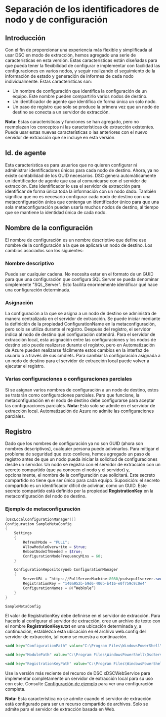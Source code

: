 # Separación de los identificadores de nodo y de configuración

## Introducción

Con el fin de proporcionar una experiencia más flexible y simplificada al usar DSC en modo de extracción, hemos agregado una serie de características en esta versión. Estas características están diseñadas para que pueda tener la flexibilidad de configurar e implementar con facilidad las configuraciones en varios nodos, y seguir realizando el seguimiento de la información de estado y generación de informes de cada nodo individualmente. Estas características son:

* Un nombre de configuración que identifica la configuración de un equipo. Este nombre pueden compartirlo varios nodos de destino. 
* Un identificador de agente que identifica de forma única un solo nodo.
* Un paso de registro que solo se produce la primera vez que un nodo de destino se conecta a un servidor de extracción.

**Nota:** Estas características y funciones se han agregado, pero no reemplazan los conceptos ni las características de extracción existentes. Puede usar estas nuevas características o las anteriores con el nuevo servidor de extracción que se incluye en esta versión.

## Id. de agente

Esta característica es para usuarios que no quieren configurar ni administrar identificadores únicos para cada nodo de destino. Ahora, ya no existe contabilidad de los GUID necesarios. DSC genera automáticamente un identificador de agente que usa al comunicarse con el servidor de extracción. Este identificador lo usa el servidor de extracción para identificar de forma única toda la información con un nodo dado. También significa que no es necesario configurar cada nodo de destino con una metaconfiguración única que contenga un identificador único para que una sola metaconfiguración puedan usarla muchos nodos de destino, al tiempo que se mantiene la identidad única de cada nodo. 

## Nombre de la configuración

El nombre de configuración es un nombre descriptivo que define ese nombre de la configuración a la que se aplicará un nodo de destino. Los cambios asociados son los siguientes:  

### Nombre descriptivo

Puede ser cualquier cadena. No necesita estar en el formato de un GUID para que una configuración que configura SQL Server se pueda denominar simplemente "SQL_Server". Esto facilita enormemente identificar qué hace una configuración determinada.

### Asignación

La configuración a la que se asigna a un nodo de destino se administra de manera centralizada en el servidor de extracción. Se puede iniciar mediante la definición de la propiedad ConfigurationName en la metaconfiguración, pero solo se utiliza durante el registro. Después del registro, el servidor indica al nodo de destino qué configuración obtendrá. Para el servidor de extracción local, esta asignación entre las configuraciones y los nodos de destino solo puede realizarse durante el registro, pero en Automatización de Azure pueden realizarse fácilmente estos cambios en la interfaz de usuario o a través de sus cmdlets. Para cambiar la configuración asignada a un nodo de destino para el servidor de extracción local puede volver a ejecutar el registro.

### Varias configuraciones o configuraciones parciales

Si se asignan varios nombres de configuración a un nodo de destino, estos se tratarán como configuraciones parciales. Para que funcione, la metaconfiguración en el nodo de destino debe configurarse para aceptar las configuraciones parciales. **Nota:** Esto solo se admite en el servidor de extracción local. Automatización de Azure no admite las configuraciones parciales.

## Registro

Dado que los nombres de configuración ya no son GUID (ahora son nombres descriptivos), cualquier persona puede adivinarlos. Para mitigar el problema de seguridad que esto conlleva, hemos agregado un paso de registro antes de que un nodo pueda iniciar la solicitud de configuraciones desde un servidor. Un nodo se registra con el servidor de extracción con un secreto compartido (que ya conocen el nodo y el servidor) y, opcionalmente, el nombre de la configuración que solicitará. Este secreto compartido no tiene que ser único para cada equipo. Suposición: el secreto compartido es un identificador difícil de adivinar, como un GUID. Este secreto compartido está definido por la propiedad **RegistrationKey** en la metaconfiguración del nodo de destino.

### Ejemplo de metaconfiguración

```powershell
[DscLocalConfigurationManager()]
Configuration SampleMetaConfig
{
    Settings
    {
        RefreshMode = "PULL";
        AllowModuleOverwrite = $true;
        RebootNodeIfNeeded = $true;
        ConfigurationModeFrequencyMins = 60;
    }

    ConfigurationRepositoryWeb ConfigurationManager
    {
        ServerURL = “https://PullServerMachine:8080/psdscpullserver.svc”
        RegistrationKey = "140a952b-b9d6-406b-b416-e0f759c9c0e4"
        ConfigurationNames = @(“WebRole”)
    }
}

SampleMetaConfig
```

El valor de RegistrationKey debe definirse en el servidor de extracción. Para hacerlo al configurar el servidor de extracción, cree un archivo de texto con el nombre **RegistrationKeys.txt** en una ubicación determinada y, a continuación, establezca esta ubicación en el archivo web.config del servidor de extracción, tal como se muestra a continuación.  

```XML
<add key="ConfigurationPath" value="C:\Program Files\WindowsPowerShell\DscService\Configuration">

<add key="ModulePath" value="C:\Program Files\WindowsPowerShell\DscService\Modules">

<add key="RegistrationKeyPath" value="C:\Program Files\WindowsPowerShell\DscService">
```

Use la versión más reciente del recurso de DSC xDSCWebService para implementar completamente un servidor de extracción local para su uso con este. Consulte [Configuración de ejemplo](https://github.com/grayzu/PSSummitEU2015/blob/master/PullServer/02%20-%20PullServer%20Config.ps1) para ver una configuración completa.

**Nota:** Esta característica no se admite cuando el servidor de extracción está configurado para ser un recurso compartido de archivos. Solo se admite para el servidor de extracción basada en Web.<!--HONumber=Mar16_HO2-->
